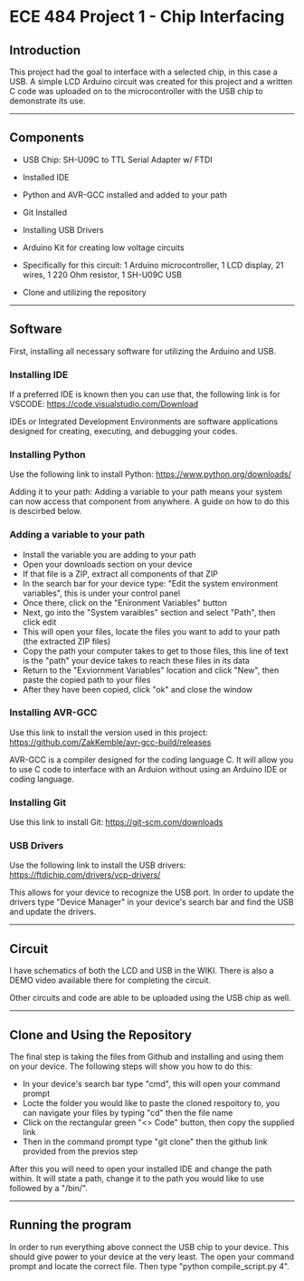 # ECE 484 Project 1 - Chip Interfacing

## Introduction
This project had the goal to interface with a selected chip, in this case a USB. A simple LCD Arduino circuit was created for this project and a written C code was uploaded on to the microcontroller with the USB chip to demonstrate its use.

---

## Components
* USB Chip: SH-U09C to TTL Serial Adapter w/ FTDI
* Installed IDE
* Python and AVR-GCC installed and added to your path
* Git Installed
* Installing USB Drivers

* Arduino Kit for creating low voltage circuits
* Specifically for this circuit: 1 Arduino microcontroller, 1 LCD display, 21 wires, 1 220 Ohm resistor, 1 SH-U09C USB

* Clone and utilizing the repository

---

## Software
First, installing all necessary software for utilizing the Arduino and USB.

### Installing IDE
If a preferred IDE is known then you can use that, the following link is for VSCODE: https://code.visualstudio.com/Download

IDEs or Integrated Development Environments are software applications designed for creating, executing, and debugging your codes.

### Installing Python
Use the following link to install Python: https://www.python.org/downloads/

Adding it to your path: 
Adding a variable to your path means your system can now access that component from anywhere. A guide on how to do this is descirbed below.

### Adding a variable to your path
* Install the variable you are adding to your path 
* Open your downloads section on your device
* If that file is a ZIP, extract all components of that ZIP
* In the search bar for your device type: "Edit the system environment variables", this is under your control panel
* Once there, click on the "Enironment Variables" button
* Next, go into the "System varaibles" section and select "Path", then click edit
* This will open your files, locate the files you want to add to your path (the extracted ZIP files)
* Copy the path your computer takes to get to those files, this line of text is the "path" your device takes to reach these files in its data
* Return to the "Exviornment Variables" location and click "New", then paste the copied path to your files
* After they have been copied, click "ok" and close the window

### Installing AVR-GCC
Use this link to install the version used in this project: https://github.com/ZakKemble/avr-gcc-build/releases

AVR-GCC is a compiler designed for the coding language C. It will allow you to use C code to interface with an Arduion without using an Arduino IDE or coding language.

### Installing Git
Use this link to install Git: https://git-scm.com/downloads

### USB Drivers
Use the following link to install the USB drivers: https://ftdichip.com/drivers/vcp-drivers/

This allows for your device to recognize the USB port. In order to update the drivers type "Device Manager" in your device's search bar and find the USB and update the drivers.

---

## Circuit
I have schematics of both the LCD and USB in the WIKI. There is also a DEMO video available there for completing the circuit.

Other circuits and code are able to be uploaded using the USB chip as well.

---

## Clone and Using the Repository
The final step is taking the files from Github and installing and using them on your device. The following steps will show you how to do this:

* In your device's search bar type "cmd", this will open your command prompt
* Locte the folder you would like to paste the cloned respoitory to, you can navigate your files by typing "cd" then the file name
* Click on the rectangular green "<> Code" button, then copy the supplied link
* Then in the command prompt type "git clone" then the github link provided from the previos step

After this you will need to open your installed IDE and change the path within. It will state a path, change it to the path you would like to use followed by a "/bin/".

---

## Running the program
In order to run everything above connect the USB chip to your device. This should give power to your device at the very least. The open your command prompt and locate the correct file. Then type "python compile_script.py 4".
